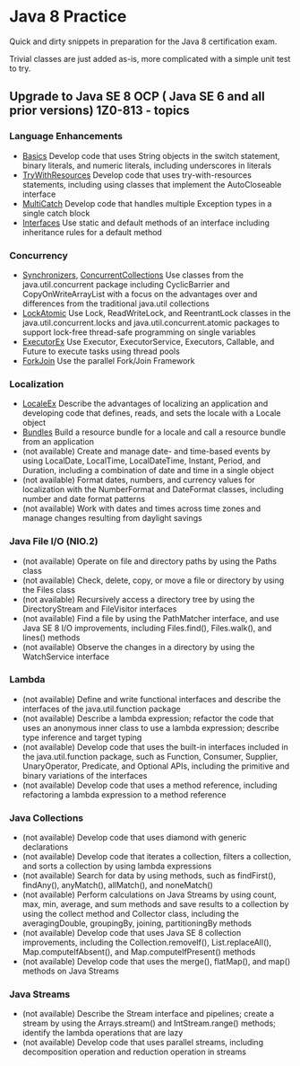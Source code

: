 # Java 8 Practice

Quick and dirty snippets in preparation for the Java 8 certification exam.

Trivial classes are just added as-is, more complicated with a simple unit test to try.

## Upgrade to Java SE 8 OCP ( Java SE 6 and all prior versions) 1Z0-813 - topics

### Language Enhancements

- [Basics](src/main/java/io/r2/j8p/t1_language/Basics.java) Develop code that uses String objects in the switch statement, binary literals, and numeric literals, including underscores in literals
- [TryWithResources](src/main/java/io/r2/j8p/t1_language/TryWithResources.java) Develop code that uses try-with-resources statements, including using classes that implement the AutoCloseable interface
- [MultiCatch](src/main/java/io/r2/j8p/t1_language/MultiCatch.java) Develop code that handles multiple Exception types in a single catch block
- [Interfaces](src/main/java/io/r2/j8p/t1_language/Interfaces.java) Use static and default methods of an interface including inheritance rules for a default method

### Concurrency

- [Synchronizers](src/main/java/io/r2/j8p/t2_concurrency/Synchronizers.java), [ConcurrentCollections](notes/ConcurrentCollections.md)  Use classes from the java.util.concurrent package including CyclicBarrier and CopyOnWriteArrayList with a focus on the advantages over and differences from the traditional java.util collections 
- [LockAtomic](src/main/java/io/r2/j8p/t2_concurrency/LockAtomic.java)  Use Lock, ReadWriteLock, and ReentrantLock classes in the java.util.concurrent.locks and java.util.concurrent.atomic packages to support lock-free thread-safe programming on single variables
- [ExecutorEx](src/main/java/io/r2/j8p/t2_concurrency/ExecutorEx.java) Use Executor, ExecutorService, Executors, Callable, and Future to execute tasks using thread pools
- [ForkJoin](src/main/java/io/r2/j8p/t2_concurrency/ForkJoin.java) Use the parallel Fork/Join Framework

### Localization

- [LocaleEx](src/main/java/io/r2/j8p/t2_concurrency/LocaleEx.java) Describe the advantages of localizing an application and developing code that defines, reads, and sets the locale with a Locale object
- [Bundles](src/main/java/io/r2/j8p/t2_concurrency/Bundles.java) Build a resource bundle for a locale and call a resource bundle from an application
- (not available) Create and manage date- and time-based events by using LocalDate, LocalTime, LocalDateTime, Instant, Period, and Duration, including a combination of date and time in a single object
- (not available) Format dates, numbers, and currency values for localization with the NumberFormat and DateFormat classes, including number and date format patterns
- (not available) Work with dates and times across time zones and manage changes resulting from daylight savings

### Java File I/O (NIO.2)

- (not available) Operate on file and directory paths by using the Paths class
- (not available) Check, delete, copy, or move a file or directory by using the Files class 
- (not available) Recursively access a directory tree by using the DirectoryStream and FileVisitor interfaces
- (not available) Find a file by using the PathMatcher interface, and use Java SE 8 I/O improvements, including Files.find(), Files.walk(), and lines() methods
- (not available) Observe the changes in a directory by using the WatchService interface

### Lambda

- (not available) Define and write functional interfaces and describe the interfaces of the java.util.function package
- (not available) Describe a lambda expression; refactor the code that uses an anonymous inner class to use a lambda expression; describe type inference and target typing
- (not available) Develop code that uses the built-in interfaces included in the java.util.function package, such as Function, Consumer, Supplier, UnaryOperator, Predicate, and Optional APIs, including the primitive and binary variations of the interfaces
- (not available) Develop code that uses a method reference, including refactoring a lambda expression to a method reference

### Java Collections

- (not available) Develop code that uses diamond with generic declarations
- (not available) Develop code that iterates a collection, filters a collection, and sorts a collection by using lambda expressions
- (not available) Search for data by using methods, such as findFirst(), findAny(), anyMatch(), allMatch(), and noneMatch()
- (not available) Perform calculations on Java Streams by using count, max, min, average, and sum methods and save results to a collection by using the collect method and Collector class, including the averagingDouble, groupingBy, joining, partitioningBy methods
- (not available) Develop code that uses Java SE 8 collection improvements, including the Collection.removeIf(), List.replaceAll(), Map.computeIfAbsent(), and Map.computeIfPresent() methods
- (not available) Develop  code that uses the merge(), flatMap(), and map() methods on Java Streams

### Java Streams

- (not available) Describe the Stream interface and pipelines; create a stream by using the Arrays.stream() and  IntStream.range() methods; identify the lambda operations that are lazy
- (not available) Develop code that uses parallel streams, including decomposition operation and reduction operation in streams
 
